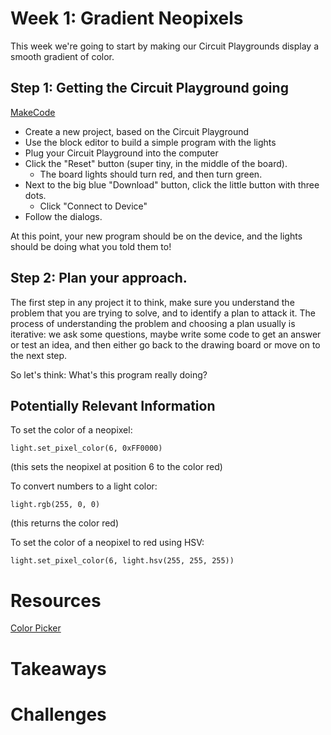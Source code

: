 # Week 1: Gradient Neopixels

This week we're going to start by making our Circuit Playgrounds display a smooth 
gradient of color. 


## Step 1: Getting the Circuit Playground going

[MakeCode](https://maker.makecode.com/#editor)

* Create a new project, based on the Circuit Playground
* Use the block editor to build a simple program with the lights
* Plug your Circuit Playground into the computer
* Click the "Reset" button (super tiny, in the middle of the board). 
    * The board lights should turn red, and then turn green. 
* Next to the big blue "Download" button, click the little button with three dots. 
    * Click "Connect to Device"
* Follow the dialogs. 

At this point, your new program should be on the device, and the lights should be 
doing what you told them to! 

## Step 2: Plan your approach.

The first step in any project it to think, make sure you understand the problem 
that you are trying to solve, and to identify a plan to attack it. The process of 
understanding the problem and choosing a plan usually is iterative: we ask some questions, 
maybe write some code to get an answer or test an idea, and then either go back 
to the drawing board or move on to the next step. 

So let's think: What's this program really doing? 



## Potentially Relevant Information

To set the color of a neopixel: 

```
light.set_pixel_color(6, 0xFF0000)
```

(this sets the neopixel at position 6 to the color red)

To convert numbers to a light color: 

```
light.rgb(255, 0, 0)

```
(this returns the color red)


To set the color of a neopixel to red using HSV: 
```
light.set_pixel_color(6, light.hsv(255, 255, 255))
```




# Resources

[Color Picker](https://colorpicker.me/#f87eab)




# Takeaways


# Challenges


